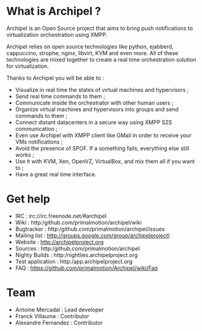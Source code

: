 # What is Archipel ?

Archipel is an Open Source project that aims to bring push notifications to virtualization orchestration using XMPP.

Archipel relies on open source technologies like python, ejabberd, cappuccino, strophe, nginx, libvirt, KVM and even more. All of these  technologies are mixed together to create a real time orchestration solution for virtualization.

Thanks to Archipel you will be able to :

* Visualize in real time the states of virtual machines and hypervisors ;
* Send real time commands to them ;
* Communicate inside the orchestrator with other human users ;
* Organize virtual machines and hypervisors into groups and send commands to them ;
* Connect distant datacenters in a secure way using XMPP S2S communication ;
* Even use Archipel with XMPP client like GMail in order to receive your VMs notifications ;
* Avoid the presence of SPOF. If a something fails, everything else still works ;
* Use it with KVM, Xen, OpenVZ, VirtualBox, and mix them all if you want to ;
* Have a great real time interface.

# Get help

* IRC : irc://irc.freenode.net/#archipel
* Wiki : http:/github.com/primalmotion/archipel/wiki
* Bugtracker : http:/github.com/primalmotion/archipel/issues
* Mailing list : http://groups.google.com/group/archipelproject)
* Website : http://archipelproject.org
* Sources : http:/github.com/primalmotion/archipel
* Nighty Builds : http:/nightlies.archipelproject.org
* Test application : http:/app.archipelproject.org
* FAQ : https://github.com/primalmotion/Archipel/wiki/Faq

# Team

* Antoine Mercadal : Lead developer
* Franck Villaume : Contributor
* Alexandre Fernandez : Contributor